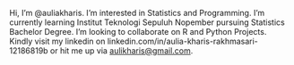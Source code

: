Hi, I’m @auliakharis.
I’m interested in Statistics and Programming.
I’m currently learning Institut Teknologi Sepuluh Nopember pursuing Statistics Bachelor Degree.
I’m looking to collaborate on R and Python Projects.
Kindly visit my linkedin on linkedin.com/in/aulia-kharis-rakhmasari-12186819b or hit me up via aulikharis@gmail.com.

